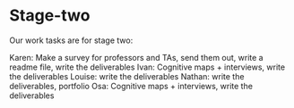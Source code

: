 # Stage-two

Our work tasks are for stage two:

Karen: Make a survey for professors and TAs, send them out, write a readme file, write the deliverables
Ivan: Cognitive maps + interviews, write the deliverables
Louise: write the deliverables
Nathan: write the deliverables, portfolio
Osa: Cognitive maps + interviews, write the deliverables

